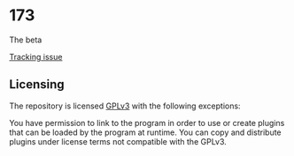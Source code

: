 # 173

The beta

[Tracking issue](https://github.com/awowogei/FMC_173/issues/1)

## Licensing
The repository is licensed [GPLv3](./LICENSE) with the following exceptions:

You have permission to link to the program in order to use or create plugins
that can be loaded by the program at runtime. You can copy and distribute
plugins under license terms not compatible with the GPLv3.
